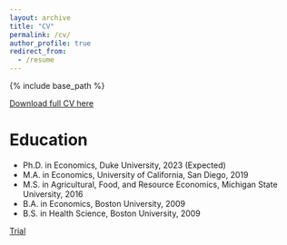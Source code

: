 ```yaml
---
layout: archive
title: "CV"
permalink: /cv/
author_profile: true
redirect_from:
  - /resume
---
```


{% include base_path %}

[Download full CV here](https://adamsoliman.github.io/files/AdamSolimanCV.pdf)

Education
======
* Ph.D. in Economics, Duke University, 2023 (Expected)
* M.A. in Economics, University of California, San Diego, 2019
* M.S. in Agricultural, Food, and Resource Economics, Michigan State University, 2016
* B.A. in Economics, Boston University, 2009 
* B.S. in Health Science, Boston University, 2009

[Trial](https://docs.google.com/viewer?url=https://adamsoliman.github.io/files/AdamSolimanCV.pdf)
